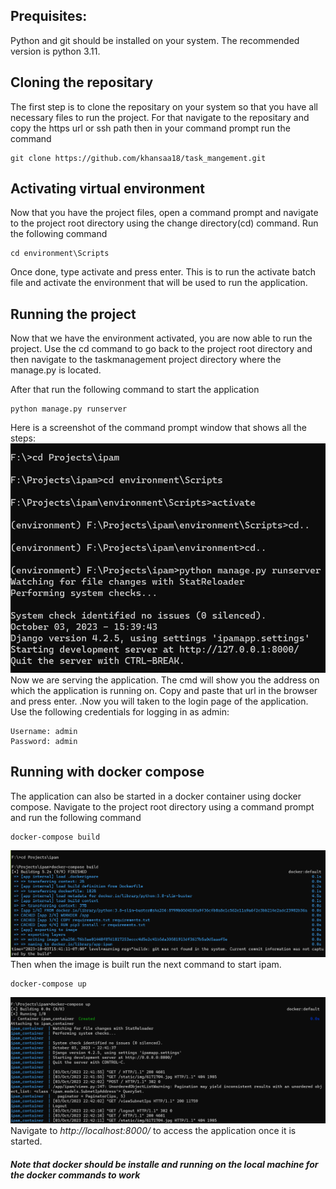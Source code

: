 ## Prequisites:
Python and git should be installed on your system. The recommended version is python 3.11.

## Cloning the repositary
The first step is to clone the repositary on your system so that you have all necessary files to run the project. For that navigate to the repositary and copy the https url or ssh path then in your command prompt run the command 
```
git clone https://github.com/khansaa18/task_mangement.git
```
## Activating virtual environment
Now that you have the project files, open a command prompt and navigate to the project root directory using the change directory(cd) command. Run the following command
```
cd environment\Scripts
```
Once done, type activate and press enter. This is to run the activate batch file and activate the environment that will be used to run the application.

## Running the project
Now that we have the environment activated, you are now able to run the project. 
Use the cd command to go back to the project root directory and then navigate to the taskmanagement project directory where the manage.py is located.

After that run the following command to start the application
```
python manage.py runserver
```
Here is a screenshot of the command prompt window that shows all the steps:
![cmd](cmd.png)
Now we are serving the application. The cmd will show you the address on which the application is running on. Copy and paste that url in the browser and press enter. .Now you will taken to the login page of the application.
Use the following credentials for logging in as admin:
```
Username: admin
Password: admin
```

## Running with docker compose
The application can also be started in a docker
container using docker compose. Navigate to the project
root directory using a command prompt and run the
following command
```
docker-compose build
```
![dockercomposebuild](Docker-compose-build.png)
Then when the image is built run the next command to start ipam.
```
docker-compose up
```
![dockercomposeup](Docker-compose-up.png)
Navigate to *http://localhost:8000/* to access the application once it is started. 

##### Note that docker should be installe and running on the local machine for the docker commands to work


